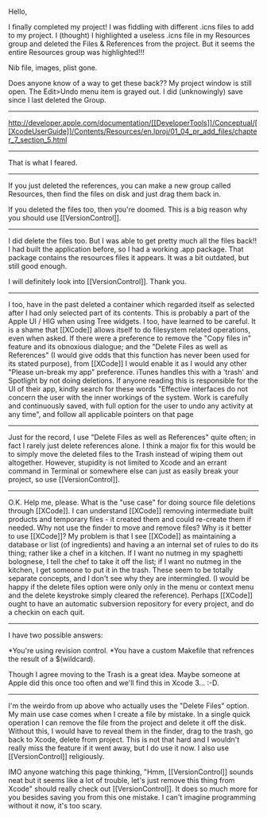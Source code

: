 

Hello,

I finally completed my project! I was fiddling with different .icns files to add to my project. I (thought) I highlighted a useless .icns file in my Resources group and deleted the Files & References from the project. But it seems the entire Resources group was highlighted!!!

Nib file, images, plist gone.

Does anyone know of a way to get these back?? My project window is still open. The Edit>Undo menu item is grayed out. I did (unknowingly) save since I last deleted the Group.

----

http://developer.apple.com/documentation/[[DeveloperTools]]/Conceptual/[[XcodeUserGuide]]/Contents/Resources/en.lproj/01_04_pr_add_files/chapter_7_section_5.html

----

That is what I feared. 

----

If you just deleted the references, you can make a new group called Resources, then find the files on disk and just drag them back in.

If you deleted the files too, then you're doomed. This is a big reason why you should use [[VersionControl]].

----

I did delete the files too. But I was able to get pretty much all the files back!!  I had built the application before, so I had a working .app package. That package contains the resources files it appears. It was a bit outdated, but still good enough.

I will definitely look into [[VersionControl]]. Thank you.

----
I too, have in the past deleted a container which regarded itself as selected after I had only selected part of its contents. This is probably a part of the Apple UI / HIG when using Tree widgets. I too, have learned to be careful. It is a shame that [[XCode]] allows itself to do filesystem related operations, even when asked. If there were a preference to remove the "Copy files in" feature and its obnoxious dialogue; and the "Delete Files as well as References" (I would give odds that this function has never been used for its stated purpose), from [[XCode]] I would enable it as I would any other "Please un-break my app" preference. iTunes handles this with a 'trash' and Spotlight by not doing deletions. If anyone reading this is responsible for the UI of their app, kindly search for these words "Effective interfaces do not concern the user with the inner workings of the system. Work is carefully and continuously saved, with full option for the user to undo any activity at any time", and follow all applicable pointers on that page

----
Just for the record, I use "Delete Files as well as References" quite often; in fact I rarely just delete references alone. I think a major fix for this would be to simply move the deleted files to the Trash instead of wiping them out altogether. However, stupidity is not limited to Xcode and an errant command in Terminal or somewhere else can just as easily break your project, so use [[VersionControl]].

----
O.K. Help me, please. What is the "use case" for doing source file deletions through [[XCode]]. I can understand [[XCode]] removing intermediate built products and temporary files - it created them and could re-create them if needed. Why not use the finder to move and remove files? Why is it better to use [[XCode]]? My problem is that I see [[XCode]] as maintaining a database or list (of ingredients) and having a an internal set of rules to do its thing; rather like a chef in a kitchen. If I want no nutmeg in my spaghetti bolognese, I tell the chef to take it off the list; if I want no nutmeg in the kitchen, I get someone to put it in the trash. These seem to be totally separate concepts, and I don't see why they are intermingled. (I would be happy if the delete files option were only only in the menu or context menu and the delete keystroke simply cleared the reference). Perhaps [[XCode]] ought to have an automatic subversion repository for every project, and do a checkin on each quit.

----
I have two possible answers:

*You're using revision control.
*You have a custom Makefile that refrences the result of a $(wildcard).


Though I agree moving to the Trash is a great idea.  Maybe someone at Apple did this once too often and we'll find this in Xcode 3... :-D.

----
I'm the weirdo from up above who actually uses the "Delete Files" option. My main use case comes when I create a file by mistake. In a single quick operation I can remove the file from the project and delete it off the disk. Without this, I would have to reveal them in the finder, drag to the trash, go back to Xcode, delete from project. This is not that hard and I wouldn't really miss the feature if it went away, but I do use it now. I also use [[VersionControl]] religiously.

IMO anyone watching this page thinking, "Hmm, [[VersionControl]] sounds neat but it seems like a lot of trouble, let's just remove this thing from Xcode" should really check out [[VersionControl]]. It does so much more for you besides saving you from this one mistake. I can't imagine programming without it now, it's too scary.